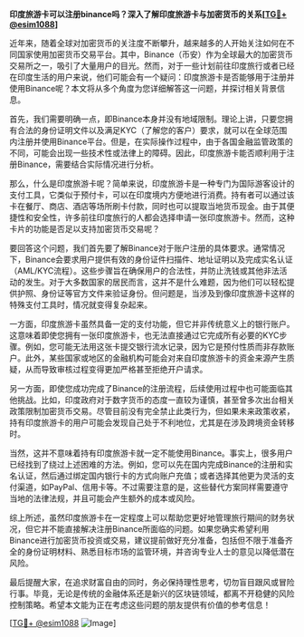 **印度旅游卡可以注册binance吗？深入了解印度旅游卡与加密货币的关系[[TG💪+ @esim1088](https://t.me/s/esim1088)]**

近年来，随着全球对加密货币的关注度不断攀升，越来越多的人开始关注如何在不同国家使用加密货币交易平台。其中，Binance（币安）作为全球最大的加密货币交易所之一，吸引了大量用户的目光。然而，对于一些计划前往印度旅行或者已经在印度生活的用户来说，他们可能会有一个疑问：印度旅游卡是否能够用于注册并使用Binance呢？本文将从多个角度为您详细解答这一问题，并探讨相关背景信息。

首先，我们需要明确一点，即Binance本身并没有地域限制。理论上讲，只要您拥有合法的身份证明文件以及满足KYC（了解您的客户）要求，就可以在全球范围内注册并使用Binance平台。但是，在实际操作过程中，由于各国金融监管政策的不同，可能会出现一些技术性或法律上的障碍。因此，印度旅游卡能否顺利用于注册Binance，需要结合实际情况进行分析。

那么，什么是印度旅游卡呢？简单来说，印度旅游卡是一种专门为国际游客设计的支付工具，它类似于预付卡，可以在印度境内方便地进行消费。持有者可以通过该卡在餐厅、商店、酒店等场所刷卡付款，同时也可以提取当地货币现金。由于其便捷性和安全性，许多前往印度旅行的人都会选择申请一张印度旅游卡。然而，这种卡片的功能是否足以支持加密货币交易呢？

要回答这个问题，我们首先要了解Binance对于账户注册的具体要求。通常情况下，Binance会要求用户提供有效的身份证件扫描件、地址证明以及完成实名认证（AML/KYC流程）。这些步骤旨在确保用户的合法性，并防止洗钱或其他非法活动的发生。对于大多数国家的居民而言，这并不是什么难题，因为他们可以轻松提供护照、身份证等官方文件来验证身份。但问题是，当涉及到像印度旅游卡这样的特殊支付工具时，情况就变得复杂起来。

一方面，印度旅游卡虽然具备一定的支付功能，但它并非传统意义上的银行账户。这意味着即使您拥有一张印度旅游卡，也无法直接通过它完成所有必要的KYC步骤。例如，您可能无法用这张卡提交银行流水记录，因为它是预付性质而非存款账户。此外，某些国家或地区的金融机构可能会对来自印度旅游卡的资金来源产生质疑，从而导致审核过程变得更加严格甚至拒绝开户请求。

另一方面，即使您成功完成了Binance的注册流程，后续使用过程中也可能面临其他挑战。比如，印度政府对于数字货币的态度一直较为谨慎，甚至曾多次出台相关政策限制加密货币交易。尽管目前没有完全禁止此类行为，但如果未来政策收紧，持有印度旅游卡的用户可能会发现自己处于不利地位，尤其是在涉及跨境资金转移时。

当然，这并不意味着持有印度旅游卡就一定不能使用Binance。事实上，很多用户已经找到了绕过上述困难的方法。例如，您可以先在国内完成Binance的注册和实名认证，然后通过绑定国内银行卡的方式向账户充值；或者选择其他更为灵活的支付渠道，如PayPal、信用卡等。不过需要注意的是，这些替代方案同样需要遵守当地的法律法规，并且可能会产生额外的成本或风险。

综上所述，虽然印度旅游卡在一定程度上可以帮助您更好地管理旅行期间的财务状况，但它并不能直接解决注册Binance所面临的问题。如果您确实希望利用Binance进行加密货币投资或交易，建议提前做好充分准备，包括但不限于准备齐全的身份证明材料、熟悉目标市场的监管环境，并咨询专业人士的意见以降低潜在风险。

最后提醒大家，在追求财富自由的同时，务必保持理性思考，切勿盲目跟风或冒险行事。毕竟，无论是传统的金融体系还是新兴的区块链领域，都离不开稳健的风险控制策略。希望本文能为正在考虑这些问题的朋友提供有价值的参考信息！

[[TG💪+ @esim1088](https://t.me/s/esim1088) ![Image](https://i.postimg.cc/4NQfJmqS/Snipaste-2025-05-13-00-14-12.png)]